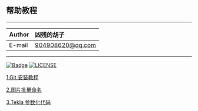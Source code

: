 ﻿## 帮助教程

----

|Author|凶残的胡子|
|:---|:---|
|E-mail|904908620@qq.com|

---

[![Badge](https://img.shields.io/badge/link-996.icu-%23FF4D5B.svg?style=flat-square)](https://996.icu/#/en_US)
[![LICENSE](https://img.shields.io/badge/license-Anti%20996-blue.svg?style=flat-square)](https://github.com/996icu/996.ICU/blob/master/LICENSE)



[1.Git 安装教程](git/Git_Setup.md)

[2.图片批量命名](Batch/Batch_setup.md)

[3.Tekla 参数化代码](Tekla_code/Code_Setup.md)

